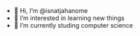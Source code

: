 - 👋 Hi, I’m @isnatjahanome
- 👀 I’m interested in learning new things
- 🌱 I’m currently studing computer science


<!---
isnatjahanome/isnatjahanome is a ✨ special ✨ repository because its `README.md` (this file) appears on your GitHub profile.
You can click the Preview link to take a look at your changes.
--->
